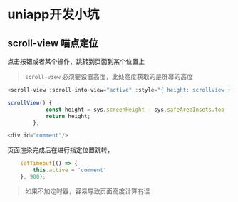 # uniapp开发小坑

## scroll-view 喵点定位

点击按钮或者某个操作，跳转到页面到某个位置上

> `scroll-view` 必须要设置高度，此处高度获取的是屏幕的高度
```js
<scroll-view :scroll-into-view="active" :style="{ height: scrollView + 'px' }" />

scrollView() {
			const height = sys.screenHeight - sys.safeAreaInsets.top
			return height;
		},
```
```js
<div id="comment"/>

```
页面渲染完成后在进行指定位置跳转，
```js
	setTimeout(() => {
		this.active = 'comment'
	}, 900);
```
> 如果不加定时器，容易导致页面高度计算有误